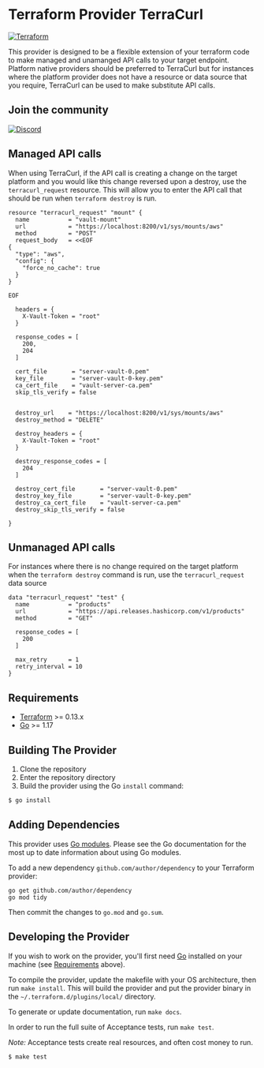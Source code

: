 # Terraform Provider TerraCurl

[![Terraform](https://img.shields.io/badge/terraform-%235835CC.svg?style=for-the-badge&logo=terraform&logoColor=white)](https://registry.terraform.io/providers/devops-rob/terracurl/latest/docs)

This provider is designed to be a flexible extension of your terraform code to make managed and unamanged API calls to your target endpoint. Platform native providers should be preferred to TerraCurl but for instances where the platform provider does not have a resource or data source that you require, TerraCurl can be used to make substitute API calls.

## Join the community

[![Discord](https://img.shields.io/badge/Discord-%235865F2.svg?style=for-the-badge&logo=discord&logoColor=white)](https://discord.gg/Zc4raDkX4C)

## Managed API calls
When using TerraCurl, if the API call is creating a change on the target platform and you would like this change reversed upon a destroy, use the `terracurl_request` resource. This will allow you to enter the API call that should be run when `terraform destroy` is run.

```hcl
resource "terracurl_request" "mount" {
  name           = "vault-mount"
  url            = "https://localhost:8200/v1/sys/mounts/aws"
  method         = "POST"
  request_body   = <<EOF
{
  "type": "aws",
  "config": {
    "force_no_cache": true
  }
}

EOF

  headers = {
    X-Vault-Token = "root"
  }

  response_codes = [
    200,
    204
  ]

  cert_file       = "server-vault-0.pem"
  key_file        = "server-vault-0-key.pem"
  ca_cert_file    = "vault-server-ca.pem"
  skip_tls_verify = false


  destroy_url    = "https://localhost:8200/v1/sys/mounts/aws"
  destroy_method = "DELETE"

  destroy_headers = {
    X-Vault-Token = "root"
  }

  destroy_response_codes = [
    204
  ]

  destroy_cert_file       = "server-vault-0.pem"
  destroy_key_file        = "server-vault-0-key.pem"
  destroy_ca_cert_file    = "vault-server-ca.pem"
  destroy_skip_tls_verify = false

}
```
## Unmanaged API calls
For instances where there is no change required on the target platform when the `terraform destroy` command is run, use the `terracurl_request` data source

```hcl
data "terracurl_request" "test" {
  name           = "products"
  url            = "https://api.releases.hashicorp.com/v1/products"
  method         = "GET"

  response_codes = [
    200
  ]

  max_retry      = 1
  retry_interval = 10
}
```
## Requirements

-	[Terraform](https://www.terraform.io/downloads.html) >= 0.13.x
-	[Go](https://golang.org/doc/install) >= 1.17

## Building The Provider

1. Clone the repository
1. Enter the repository directory
1. Build the provider using the Go `install` command:
```sh
$ go install
```

## Adding Dependencies

This provider uses [Go modules](https://github.com/golang/go/wiki/Modules).
Please see the Go documentation for the most up to date information about using Go modules.

To add a new dependency `github.com/author/dependency` to your Terraform provider:

```
go get github.com/author/dependency
go mod tidy
```

Then commit the changes to `go.mod` and `go.sum`.

## Developing the Provider

If you wish to work on the provider, you'll first need [Go](http://www.golang.org) installed on your machine (see [Requirements](#requirements) above).

To compile the provider, update the makefile with your OS architecture, then run `make install`. This will build the provider and put the provider binary in the `~/.terraform.d/plugins/local/` directory.

To generate or update documentation, run `make docs`.

In order to run the full suite of Acceptance tests, run `make test`.

*Note:* Acceptance tests create real resources, and often cost money to run.

```sh
$ make test
```